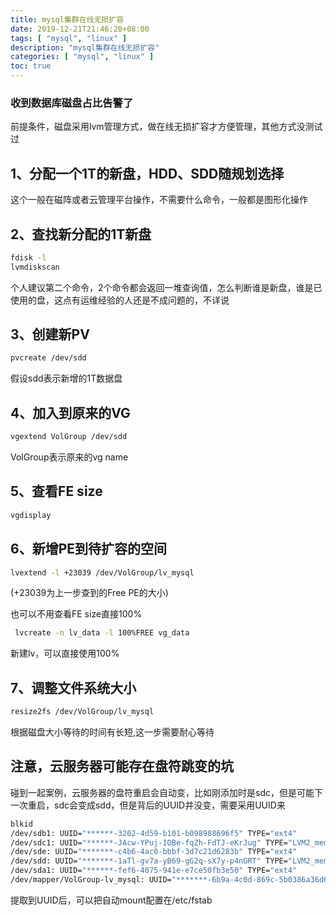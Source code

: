 ```yaml
---
title: mysql集群在线无损扩容
date: 2019-12-21T21:46:20+08:00
tags: [ "mysql", "linux" ]
description: "mysql集群在线无损扩容"
categories: [ "mysql", "linux" ]
toc: true
---
```


### 收到数据库磁盘占比告警了
前提条件，磁盘采用lvm管理方式，做在线无损扩容才方便管理，其他方式没测试过

## 1、分配一个1T的新盘，HDD、SDD随规划选择
这个一般在磁阵或者云管理平台操作，不需要什么命令，一般都是图形化操作

## 2、查找新分配的1T新盘
```bash
fdisk -l     
lvmdiskscan
```
个人建议第二个命令，2个命令都会返回一堆查询值，怎么判断谁是新盘，谁是已使用的盘，这点有运维经验的人还是不成问题的，不详说

## 3、创建新PV
```bash
pvcreate /dev/sdd 
```
假设sdd表示新增的1T数据盘

## 4、加入到原来的VG
```bash
vgextend VolGroup /dev/sdd 
```
VolGroup表示原来的vg name

## 5、查看FE size
```bash
vgdisplay
```

## 6、新增PE到待扩容的空间
```bash
lvextend -l +23039 /dev/VolGroup/lv_mysql
```
(+23039为上一步查到的Free PE的大小)

也可以不用查看FE size直接100%
```bash
 lvcreate -n lv_data -l 100%FREE vg_data
```
新建lv，可以直接使用100%

## 7、调整文件系统大小
```bash
resize2fs /dev/VolGroup/lv_mysql 
```
根据磁盘大小等待的时间有长短,这一步需要耐心等待

## 注意，云服务器可能存在盘符跳变的坑
碰到一起案例，云服务器的盘符重启会自动变，比如刚添加时是sdc，但是可能下一次重启，sdc会变成sdd，但是背后的UUID并没变，需要采用UUID来
```bash
blkid
/dev/sdb1: UUID="******-3202-4d59-b101-b098988696f5" TYPE="ext4" 
/dev/sdc1: UUID="******-JAcw-YPuj-IOBe-fqZh-FdTJ-eKrJug" TYPE="LVM2_member" 
/dev/sde: UUID="*******-c4b6-4ac0-bbbf-3d7c21d6283b" TYPE="ext4" 
/dev/sdd: UUID="*******-1aTl-gv7a-yB69-gG2q-sX7y-p4nGRT" TYPE="LVM2_member" 
/dev/sda1: UUID="******-fef6-4075-941e-e7ce50fb3e50" TYPE="ext4" 
/dev/mapper/VolGroup-lv_mysql: UUID="*******-6b9a-4c0d-869c-5b0386a36d61" TYPE="ext4" 
```
提取到UUID后，可以把自动mount配置在/etc/fstab